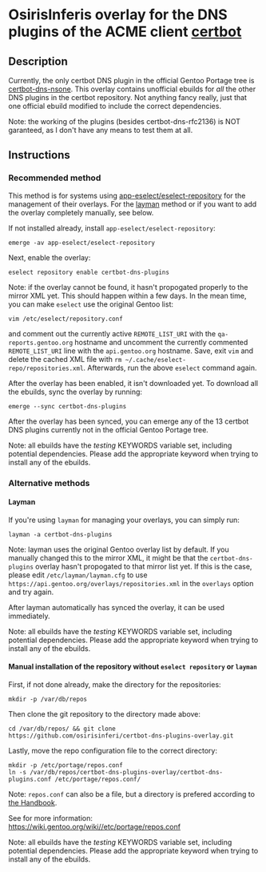 
# OsirisInferis overlay for the DNS plugins of the ACME client [certbot](https://github.com/certbot/certbot/)

## Description

Currently, the only certbot DNS plugin in the official Gentoo Portage tree is [certbot-dns-nsone](https://packages.gentoo.org/packages/app-crypt/certbot-dns-nsone). This overlay contains unofficial ebuilds for *all* the other DNS plugins in the certbot repository. Not anything fancy really, just that one official ebuild modified to include the correct dependencies.

Note: the working of the plugins (besides certbot-dns-rfc2136) is NOT garanteed, as I don't have any means to test them at all.

## Instructions

### Recommended method

This method is for systems using [app-eselect/eselect-repository](https://packages.gentoo.org/packages/app-eselect/eselect-repository) for the management of their overlays. For the [layman](https://wiki.gentoo.org/wiki/Layman) method or if you want to add the overlay completely manually, see below.

If not installed already, install `app-eselect/eselect-repository`:

```
emerge -av app-eselect/eselect-repository
```

Next, enable the overlay:

```
eselect repository enable certbot-dns-plugins
```

Note: if the overlay cannot be found, it hasn't propogated properly to the mirror XML yet. This should happen within a few days. In the mean time, you can make `eselect` use the original Gentoo list:

```
vim /etc/eselect/repository.conf
```

and comment out the currently active `REMOTE_LIST_URI` with the `qa-reports.gentoo.org` hostname and uncomment the currently commented `REMOTE_LIST_URI` line with the `api.gentoo.org` hostname. Save, exit `vim` and delete the cached XML file with `rm ~/.cache/eselect-repo/repositories.xml`. Afterwards, run the above `eselect` command again.

After the overlay has been enabled, it isn't downloaded yet. To download all the ebuilds, sync the overlay by running:

```
emerge --sync certbot-dns-plugins
```

After the overlay has been synced, you can emerge any of the 13 certbot DNS plugins currently not in the official Gentoo Portage tree.

Note: all ebuilds have the *testing* KEYWORDS variable set, including potential dependencies. Please add the appropriate keyword when trying to install any of the ebuilds.

### Alternative methods

#### Layman

If you're using `layman` for managing your overlays, you can simply run:

```
layman -a certbot-dns-plugins
```

Note: layman uses the original Gentoo overlay list by default. If you manually changed this to the mirror XML, it might be that the `certbot-dns-plugins` overlay hasn't propogated to that mirror list yet. If this is the case, please edit `/etc/layman/layman.cfg` to use `https://api.gentoo.org/overlays/repositories.xml` in the `overlays` option and try again.

After layman automatically has synced the overlay, it can be used immediately.

Note: all ebuilds have the *testing* KEYWORDS variable set, including potential dependencies. Please add the appropriate keyword when trying to install any of the ebuilds.

#### Manual installation of the repository without `eselect repository` or `layman`

First, if not done already, make the directory for the repositories:

```
mkdir -p /var/db/repos
```

Then clone the git repository to the directory made above:

```
cd /var/db/repos/ && git clone https://github.com/osirisinferi/certbot-dns-plugins-overlay.git
```

Lastly, move the repo configuration file to the correct directory:

```
mkdir -p /etc/portage/repos.conf
ln -s /var/db/repos/certbot-dns-plugins-overlay/certbot-dns-plugins.conf /etc/portage/repos.conf/
```

Note: `repos.conf` can also be a file, but a directory is prefered according to [the Handbook](https://wiki.gentoo.org/wiki/Handbook:AMD64/Portage/Files#Gentoo_ebuild_repository).

See for more information: https://wiki.gentoo.org/wiki//etc/portage/repos.conf

Note: all ebuilds have the *testing* KEYWORDS variable set, including potential dependencies. Please add the appropriate keyword when trying to install any of the ebuilds.
